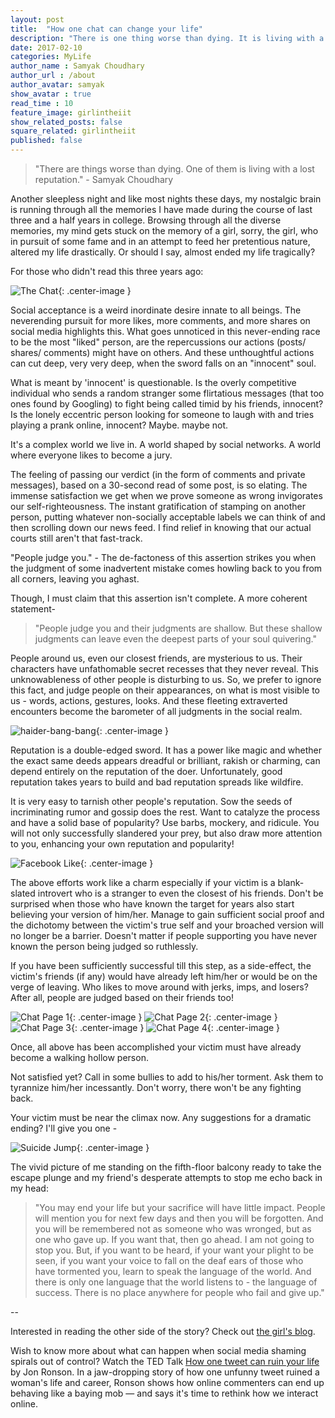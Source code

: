 ```yaml
---
layout: post
title:  "How one chat can change your life"
description: "There is one thing worse than dying. It is living with a lost reputation."
date: 2017-02-10
categories: MyLife
author_name : Samyak Choudhary
author_url : /about
author_avatar: samyak
show_avatar : true
read_time : 10
feature_image: girlintheiit
show_related_posts: false
square_related: girlintheiit
published: false
---
```


>"There are things worse than dying. One of them is living with a lost reputation." - Samyak Choudhary

[//]: <> (I don't believe in revenge but I do believe in honest expression. And above all, I believe everyone deserves a right to say.)

Another sleepless night and like most nights these days, my nostalgic brain is running through all the memories I have made during the course of last three and a half years in college. Browsing through all the diverse memories, my mind gets stuck on the memory of a girl, sorry, the girl, who in pursuit of some fame and in an attempt to feed her pretentious nature, altered my life drastically. Or should I say, almost ended my life tragically?

For those who didn't read this three years ago:

![The Chat](http://samyakchoudhary.com/img/chat-with-DM.jpg){: .center-image }

Social acceptance is a weird inordinate desire innate to all beings. The neverending pursuit for more likes, more comments, and more shares on social media highlights this. What goes unnoticed in this never-ending race to be the most "liked" person, are the repercussions our actions (posts/ shares/ comments) might have on others. And these unthoughtful actions can cut deep, very very deep, when the sword falls on an "innocent" soul.

What is meant by 'innocent' is questionable. Is the overly competitive individual who sends a random stranger some flirtatious messages (that too ones found by Googling) to fight being called timid by his friends, innocent? Is the lonely eccentric person looking for someone to laugh with and tries playing a prank online, innocent? Maybe. maybe not.

It's a complex world we live in. A world shaped by social networks. A world where everyone likes to become a jury. 

The feeling of passing our verdict (in the form of comments and private messages), based on a 30-second read of some post, is so elating. The immense satisfaction we get when we prove someone as wrong invigorates our self-righteousness. The instant gratification of stamping on another person, putting whatever non-socially acceptable labels we can think of and then scrolling down our news feed. I find relief in knowing that our actual courts still aren't that fast-track.

"People judge you." - The de-factoness of this assertion strikes you when the judgment of some inadvertent mistake comes howling back to you from all corners, leaving you aghast. 

Though, I must claim that this assertion isn't complete. A more coherent statement-

>"People judge you and their judgments are shallow. But these shallow judgments can leave even the deepest parts of your soul quivering."

People around us, even our closest friends, are mysterious to us. Their characters have unfathomable secret recesses that they never reveal. This unknowableness of other people is disturbing to us. So, we prefer to ignore this fact, and judge people on their appearances, on what is most visible to us - words, actions, gestures, looks. And these fleeting extraverted encounters become the barometer of all judgments in the social realm.

![haider-bang-bang](http://samyakchoudhary.com/img/haider-bang-bang-facebook.jpg){: .center-image }

Reputation is a double-edged sword. It has a power like magic and whether the exact same deeds appears dreadful or brilliant, rakish or charming, can depend entirely on the reputation of the doer. Unfortunately, good reputation takes years to build and bad reputation spreads like wildfire.

It is very easy to tarnish other people's reputation. Sow the seeds of incriminating rumor and gossip does the rest. Want to catalyze the process and have a solid base of popularity? Use barbs, mockery, and ridicule. You will not only successfully slandered your prey, but also draw more attention to you, enhancing your own reputation and popularity!

![Facebook Like](http://samyakchoudhary.com/img/like-facebook-hand.jpg){: .center-image }

The above efforts work like a charm especially if your victim is a blank-slated introvert who is a stranger to even the closest of his friends. Don't be surprised when those who have known the target for years also start believing your version of him/her. Manage to gain sufficient social proof and the dichotomy between the victim's true self and your broached version will no longer be a barrier. Doesn't matter if people supporting you have never known the person being judged so ruthlessly.

If you have been sufficiently successful till this step, as a side-effect, the victim's friends (if any) would have already left him/her or would be on the verge of leaving. Who likes to move around with jerks, imps, and losers? After all, people are judged based on their friends too!

![Chat Page 1](http://samyakchoudhary.com/img/chat-pg-1.png){: .center-image }
![Chat Page 2](http://samyakchoudhary.com/img/chat-pg-2.png){: .center-image }
![Chat Page 3](http://samyakchoudhary.com/img/chat-pg-3.png){: .center-image }
![Chat Page 4](http://samyakchoudhary.com/img/chat-pg-4.png){: .center-image }

Once, all above has been accomplished your victim must have already become a walking hollow person. 

Not satisfied yet? Call in some bullies to add to his/her torment. Ask them to tyrannize him/her incessantly. Don't worry, there won't be any fighting back.

Your victim must be near the climax now. Any suggestions for a dramatic ending? I'll give you one - 

![Suicide Jump](http://samyakchoudhary.com/img/suicide-jump.jpg){: .center-image }

The vivid picture of me standing on the fifth-floor balcony ready to take the escape plunge and my friend's desperate attempts to stop me echo back in my head:

>"You may end your life but your sacrifice will have little impact. People will mention you for next few days and then you will be forgotten. And you will be remembered not as someone who was wronged, but as one who gave up. If you want that, then go ahead. I am not going to stop you. But, if you want to be heard, if your want your plight to be seen, if you want your voice to fall on the deaf ears of those who have tormented you, learn to speak the language of the world. And there is only one language that the world listens to - the language of success. There is no place anywhere for people who fail and give up."


--


Interested in reading the other side of the story? Check out [the girl's blog](http://girlintheiit.blogspot.in/2014/06/from-who-to-hey.html).

Wish to know more about what can happen when social media shaming spirals out of control? Watch the TED Talk [How one tweet can ruin your life](https://www.youtube.com/watch?v=wAIP6fI0NAI) by Jon Ronson. In a jaw-dropping story of how one unfunny tweet ruined a woman's life and career, Ronson shows how online commenters can end up behaving like a baying mob — and says it's time to rethink how we interact online. 
